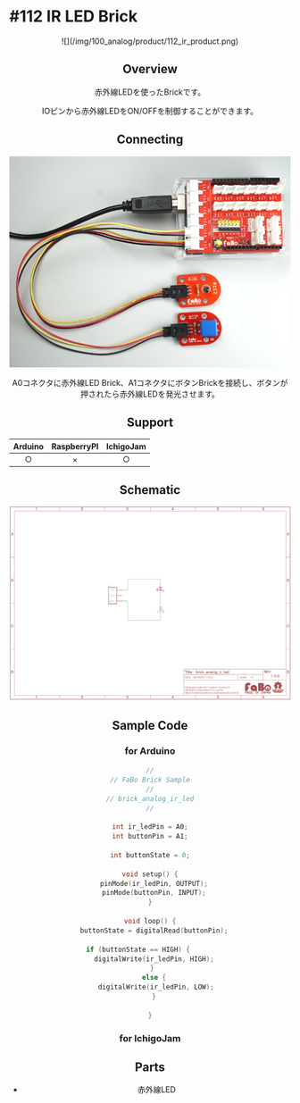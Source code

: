 # #112 IR LED Brick

<center>![](/img/100_analog/product/112_ir_product.png)
<!--COLORME-->

## Overview
赤外線LEDを使ったBrickです。

IOピンから赤外線LEDをON/OFFを制御することができます。

## Connecting
![](/img/100_analog/connect/112_ir_connect.jpg)

A0コネクタに赤外線LED Brick、A1コネクタにボタンBrickを接続し、ボタンが押されたら赤外線LEDを発光させます。


## Support
| Arduino | RaspberryPI | IchigoJam |
| :--: | :--: | :--: |
| ○ | × | ○ |

## Schematic
![](/img/100_analog/schematic/112_ir_schematic.png)

## Sample Code
### for Arduino
```c
//
// FaBo Brick Sample
//
// brick_analog_ir_led
//

int ir_ledPin = A0;
int buttonPin = A1;

int buttonState = 0;

void setup() {
  pinMode(ir_ledPin, OUTPUT);
  pinMode(buttonPin, INPUT);
}

void loop() {
  buttonState = digitalRead(buttonPin);

  if (buttonState == HIGH) {        
    digitalWrite(ir_ledPin, HIGH);  
  } 
  else {
    digitalWrite(ir_ledPin, LOW); 
  }

}
```

### for IchigoJam


## Parts
- 赤外線LED
